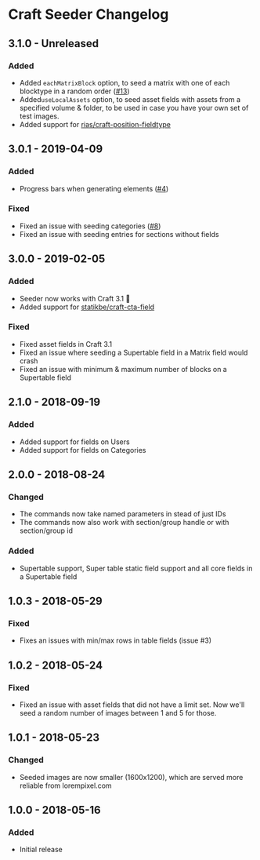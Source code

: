 # Craft Seeder Changelog

## 3.1.0 - Unreleased
### Added
- Added `eachMatrixBlock` option, to seed a matrix with one of each blocktype in a random order ([#13](https://github.com/studioespresso/craft3-seeder/issues/13))
- Added`useLocalAssets` option, to seed asset fields with assets from a specified volume & folder, to be used in case you have your own set of test images.
- Added support for [rias/craft-position-fieldtype](https://github.com/Rias500/craft-position-fieldtype)
## 3.0.1 - 2019-04-09

### Added
- Progress bars when generating elements ([#4](https://github.com/studioespresso/craft3-seeder/issues/4))

### Fixed
- Fixed an issue with seeding categories ([#8](https://github.com/studioespresso/craft3-seeder/issues/8))
- Fixed an issue with seeding entries for sections without fields

## 3.0.0 - 2019-02-05

### Added
- Seeder now works with Craft 3.1 🎉
- Added support for [statikbe/craft-cta-field](https://github.com/statikbe/craft3-ctafield)
### Fixed
- Fixed asset fields in Craft 3.1
- Fixed an issue where seeding a Supertable field in a Matrix field would crash
- Fixed an issue with minimum & maximum number of blocks on a Supertable field

## 2.1.0 - 2018-09-19

### Added
- Added support for fields on Users
- Added support for fields on Categories

## 2.0.0 - 2018-08-24
### Changed
- The commands now take named parameters in stead of just IDs
- The commands now also work with section/group handle or with section/group id
### Added
- Supertable support, Super table static field support and all core fields in a Supertable field

## 1.0.3 - 2018-05-29
### Fixed
- Fixes an issues with min/max rows in table fields (issue #3)

## 1.0.2 - 2018-05-24
### Fixed
- Fixed an issue with asset fields that did not have a limit set. Now we'll seed a random number of images between 1 and 5 for those.

## 1.0.1 - 2018-05-23
### Changed
- Seeded images are now smaller (1600x1200), which are served more reliable from lorempixel.com

## 1.0.0 - 2018-05-16
### Added
- Initial release
